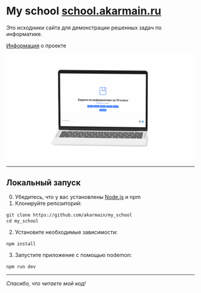 # My school [school.akarmain.ru](https://school.akarmain.ru/)
Это исходники сайта для демонстрации решенных задач по информатике.

[Информация](https://akarmain.ru/projects_info/Mini#school_akarmain) о проекте

<img src="look_like.png" width="720">
<hr>

## Локальный запуск

0. Убедитесь, что у вас установлены  [Node.js](https://nodejs.org/) и npm 
1. Клонируйте репозиторий:
```shell
git clone https://github.com/akarmain/my_school
cd my_school
```
2. Установите необходимые зависимости:
```shell
npm install
```
3. Запустите приложение с помощью nodemon:
```shell
npm run dev
```

___
_Спасибо, что читаете мой код!_
